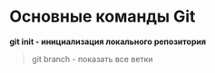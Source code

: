 # Основные команды Git
**git init - инициализация локального репозитория**
>git branch - показать все ветки 